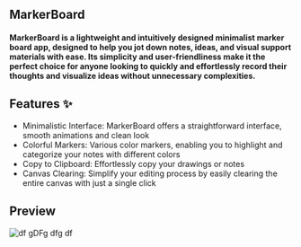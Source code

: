 ## MarkerBoard

#### MarkerBoard is a lightweight and intuitively designed minimalist marker board app, designed to help you jot down notes, ideas, and visual support materials with ease. Its simplicity and user-friendliness make it the perfect choice for anyone looking to quickly and effortlessly record their thoughts and visualize ideas without unnecessary complexities.



## Features ✨

- Minimalistic Interface: MarkerBoard offers a straightforward interface, smooth animations and clean look
- Colorful Markers: Various color markers, enabling you to highlight and categorize your notes with different colors
- Copy to Clipboard: Effortlessly copy your drawings or notes 
- Canvas Clearing: Simplify your editing process by easily clearing the entire canvas with just a single click


 ## Preview
 
![df gDFg dfg df](https://github.com/g1nkk/MarkerBoardApp/assets/53556562/a60b5215-f5b7-47ea-95b1-2b7d14143dcc)



